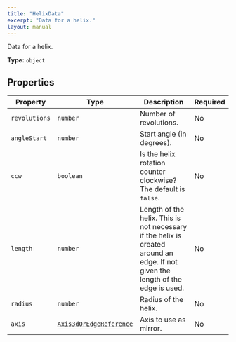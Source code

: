 ```yaml
---
title: "HelixData"
excerpt: "Data for a helix."
layout: manual
---
```


Data for a helix.

**Type:** `object`





## Properties

| Property | Type | Description | Required |
|----------|------|-------------|----------|
| `revolutions` |`number`| Number of revolutions. | No |
| `angleStart` |`number`| Start angle (in degrees). | No |
| `ccw` |`boolean`| Is the helix rotation counter clockwise? The default is `false`. | No |
| `length` |`number`| Length of the helix. This is not necessary if the helix is created around an edge. If not given the length of the edge is used. | No |
| `radius` |`number`| Radius of the helix. | No |
| `axis` |[`Axis3dOrEdgeReference`](/docs/kcl/types/Axis3dOrEdgeReference)| Axis to use as mirror. | No |


